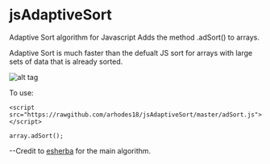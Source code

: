 # jsAdaptiveSort
Adaptive Sort algorithm for Javascript
Adds the method .adSort() to arrays.

Adaptive Sort is much faster than the defualt JS sort for arrays with large sets of data that is already sorted.


![alt tag](https://raw.github.com/arhodes18/jsAdaptiveSort/master/img/speeds.png)

To use:
```
<script src="https://rawgithub.com/arhodes18/jsAdaptiveSort/master/adSort.js"></script>

array.adSort();
```

--Credit to <a href="https://github.com/escherba">esherba</a> for the main algorithm.